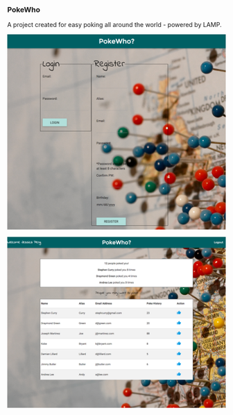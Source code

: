 <h3> PokeWho </h3>
A project created for easy poking all around the world - powered by LAMP.


![alt tag](https://raw.githubusercontent.com/gesseekur/pokewho/master/assets/img/screencapture-localhost-8888-index-php-1454617329460.png)

![alt tag](https://raw.githubusercontent.com/gesseekur/pokewho/master/assets/img/screencapture-localhost-8888-index-php-1454619377376%20(1).png)
